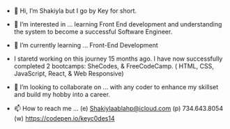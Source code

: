 - 👋 Hi, I’m Shakiyla but I go by Key for short.
- 👀 I’m interested in ... learning Front End development and understanding the system to become a successful Software Engineer.
- 🌱 I’m currently learning ... Front-End Development

- I staretd working on this journey 15 months ago. I have now successfully completed 2 bootcamps: SheCodes, & FreeCodeCamp. ( HTML, CSS, JavaScript, React,  & Web Responsive)
- 💞️ I’m looking to collaborate on ... with any coder to enhance my skillset and build my hobby into a career.
- 📫 How to reach me ... (e) Shakiylaablahp@icloud.com
(p) 734.643.8054 (w) https://codepen.io/keyc0des14
<!---
KeyC0des14/KeyC0des14 is a ✨ special ✨ repository because its `README.md` (this file) appears on your GitHub profile.
You can click the Preview link to take a look at your changes.
--->
